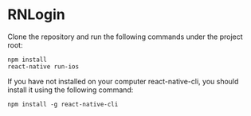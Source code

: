 # RNLogin
Clone the repository and run the following commands under the project root:

```shell
npm install
react-native run-ios
```
If you have not installed on your computer react-native-cli, you should install it using the following command:
 

```shell
npm install -g react-native-cli
```

